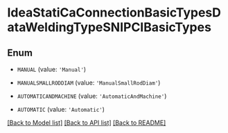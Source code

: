 # IdeaStatiCaConnectionBasicTypesDataWeldingTypeSNIPCIBasicTypes


## Enum

* `MANUAL` (value: `'Manual'`)

* `MANUALSMALLRODDIAM` (value: `'ManualSmallRodDiam'`)

* `AUTOMATICANDMACHINE` (value: `'AutomaticAndMachine'`)

* `AUTOMATIC` (value: `'Automatic'`)

[[Back to Model list]](../README.md#documentation-for-models) [[Back to API list]](../README.md#documentation-for-api-endpoints) [[Back to README]](../README.md)


